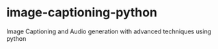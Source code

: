 # image-captioning-python
Image Captioning and Audio generation with advanced techniques using python 
